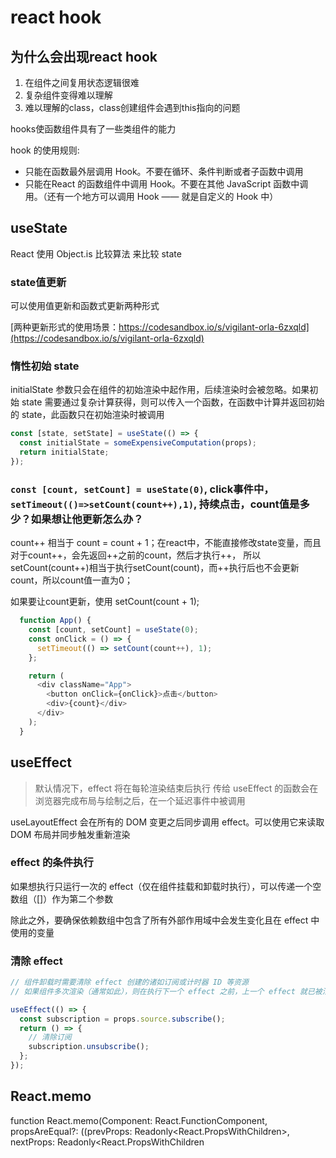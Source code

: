 # react hook

## 为什么会出现react hook

1. 在组件之间复用状态逻辑很难
2. 复杂组件变得难以理解
3. 难以理解的class，class创建组件会遇到this指向的问题

hooks使函数组件具有了一些类组件的能力

hook 的使用规则:

- 只能在函数最外层调用 Hook。不要在循环、条件判断或者子函数中调用
- 只能在React 的函数组件中调用 Hook。不要在其他 JavaScript 函数中调用。（还有一个地方可以调用 Hook —— 就是自定义的 Hook 中）

## useState

React 使用 Object.is 比较算法 来比较 state

### state值更新

可以使用值更新和函数式更新两种形式

[两种更新形式的使用场景：https://codesandbox.io/s/vigilant-orla-6zxqld](https://codesandbox.io/s/vigilant-orla-6zxqld)

### 惰性初始 state

initialState 参数只会在组件的初始渲染中起作用，后续渲染时会被忽略。如果初始 state 需要通过复杂计算获得，则可以传入一个函数，在函数中计算并返回初始的 state，此函数只在初始渲染时被调用

```js
const [state, setState] = useState(() => {
  const initialState = someExpensiveComputation(props);
  return initialState;
});
```

### `const [count, setCount] = useState(0)`, click事件中，`setTimeout(()=>setCount(count++),1)`, 持续点击，count值是多少？如果想让他更新怎么办？

count++ 相当于 count = count + 1；在react中，不能直接修改state变量，而且对于count++，会先返回++之前的count，然后才执行++，
所以setCount(count++)相当于执行setCount(count)，而++执行后也不会更新count，所以count值一直为0；

如果要让count更新，使用 setCount(count + 1);

```js
  function App() {
    const [count, setCount] = useState(0);
    const onClick = () => {
      setTimeout(() => setCount(count++), 1);
    };

    return (
      <div className="App">
        <button onClick={onClick}>点击</button>
        <div>{count}</div>
      </div>
    );
  }
```

## useEffect

> 默认情况下，effect 将在每轮渲染结束后执行
> 传给 useEffect 的函数会在浏览器完成布局与绘制之后，在一个延迟事件中被调用

useLayoutEffect 会在所有的 DOM 变更之后同步调用 effect。可以使用它来读取 DOM 布局并同步触发重新渲染

### effect 的条件执行

如果想执行只运行一次的 effect（仅在组件挂载和卸载时执行），可以传递一个空数组（[]）作为第二个参数

除此之外，要确保依赖数组中包含了所有外部作用域中会发生变化且在 effect 中使用的变量

### 清除 effect

```js
// 组件卸载时需要清除 effect 创建的诸如订阅或计时器 ID 等资源
// 如果组件多次渲染（通常如此），则在执行下一个 effect 之前，上一个 effect 就已被清除

useEffect(() => {
  const subscription = props.source.subscribe();
  return () => {
    // 清除订阅
    subscription.unsubscribe();
  };
});
```

## React.memo

function React.memo<object>(Component: React.FunctionComponent<object>, propsAreEqual?: ((prevProps: Readonly<React.PropsWithChildren<object>>, nextProps: Readonly<React.PropsWithChildren<object>>) => boolean) | undefined)

### 第一个参数 Component

React.memo 仅检查 props 变更，组件必须从父组件接收props，第二个参数：propsAreEqual函数才会触发

默认情况下其只会对复杂对象做浅层对比

### 第二个参数 propsAreEqual

接收两个参数：prevProps和nextProps
返回：boolean。如果返回true则组件不会触发rerender，返回false，组件触发rerender。

>此方法仅作为性能优化的方式而存在。但请不要依赖它来“阻止”渲染，因为这会产生 bug。

```js
import React, { useState } from 'react';

const Child = (props = {}) => {
  console.log(`--- re-render ---`);
  return (
    <div>
      <p>number is : {props.number.number}</p>
    </div>
  );
};

const isEqual = (prevProps, nextProps) => prevProps.number.number === nextProps.number.number;

const ChildMemo = React.memo((props = {}) => {
  console.log(`--- memo re-render ---`);
  return (
    <div>
      <p>number is : {props.number.number}</p>
    </div>
  );
}, isEqual);

export default (props = {}) => {
  const [step, setStep] = useState(0);
  const [count, setCount] = useState(0);
  const [number, setNumber] = useState(0);

  const handleSetStep = () => {
    setStep(step + 1);
  };

  const handleSetCount = () => {
    setCount(count + 1);
  };

  const handleCalNumber = () => {
    setNumber(count + step);
  };

  return (
    <div>
      <button onClick={handleSetStep}>step is : {step} </button>
      <button onClick={handleSetCount}>count is : {count} </button>
      <button onClick={handleCalNumber}>numberis : {number} </button>
      <hr />
      <Child number={{ number }} /> <hr />
      <ChildMemo number={{ number }} />
    </div>
  );
};

```
